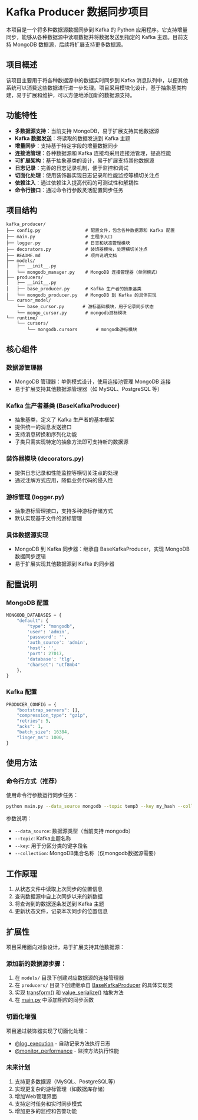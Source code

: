# Kafka Producer 数据同步项目

本项目是一个将多种数据源数据同步到 Kafka 的 Python 应用程序。它支持增量同步，能够从各种数据源中读取数据并将数据发送到指定的
Kafka 主题。目前支持 MongoDB 数据源，后续将扩展支持更多数据源。

## 项目概述

该项目主要用于将各种数据源中的数据实时同步到 Kafka
消息队列中，以便其他系统可以消费这些数据进行进一步处理。项目采用模块化设计，基于抽象基类构建，易于扩展和维护，可以方便地添加新的数据源支持。

## 功能特性

- **多数据源支持**：当前支持 MongoDB，易于扩展支持其他数据源
- **Kafka 数据发送**：将读取的数据发送到 Kafka 主题
- **增量同步**：支持基于特定字段的增量数据同步
- **连接池管理**：各种数据源和 Kafka 连接均采用连接池管理，提高性能
- **可扩展架构**：基于抽象基类的设计，易于扩展支持其他数据源
- **日志记录**：完善的日志记录机制，便于监控和调试
- **切面化处理**：使用装饰器实现日志记录和性能监控等横切关注点
- **依赖注入**：通过依赖注入提高代码的可测试性和解耦性
- **命令行接口**：通过命令行参数灵活配置同步任务

## 项目结构

```
kafka_producer/
├── config.py                 # 配置文件，包含各种数据源和 Kafka 配置
├── main.py                   # 主程序入口
├── logger.py                 # 日志和状态管理模块
├── decorators.py             # 装饰器模块，处理横切关注点
├── README.md                 # 项目说明文档
├── models/
│   ├── __init__.py
│   └── mongodb_manager.py    # MongoDB 连接管理器（单例模式）
├── producers/
│   ├── __init__.py
│   ├── base_producer.py      # Kafka 生产者的抽象基类
│   └── mongodb_producer.py   # MongoDB 到 Kafka 的具体实现
└── cursor_model/
    └── base_cursor.py       # 游标基础模块，用于记录同步状态
    └── mongo_cursor.py       # mongodb游标模块
└── runtime/
    └── cursors/
        └── mongodb.cursors       # mongodb游标模块
```

## 核心组件

### 数据源管理器

- MongoDB 管理器：单例模式设计，使用连接池管理 MongoDB 连接
- 易于扩展支持其他数据源管理器（如 MySQL、PostgreSQL 等）

### Kafka 生产者基类 (BaseKafkaProducer)

- 抽象基类，定义了 Kafka 生产者的基本框架
- 提供统一的消息发送接口
- 支持消息转换和序列化功能
- 子类只需实现特定的抽象方法即可支持新的数据源

### 装饰器模块 (decorators.py)

- 提供日志记录和性能监控等横切关注点的处理
- 通过注解方式应用，降低业务代码的侵入性

### 游标管理 (logger.py)

- 抽象游标管理接口，支持多种游标存储方式
- 默认实现基于文件的游标管理

### 具体数据源实现

- MongoDB 到 Kafka 同步器：继承自 BaseKafkaProducer，实现 MongoDB 数据同步逻辑
- 易于扩展实现其他数据源到 Kafka 的同步器

## 配置说明

### MongoDB 配置

```python
MONGODB_DATABASES = {
    "default": {
        "type": "mongodb",
        'user': 'admin',
        'password': '',
        'auth_source': 'admin',
        'host': '',
        'port': 27017,
        'database': 'tlg',
        "charset": "utf8mb4"
    },
}
```

### Kafka 配置

```python
PRODUCER_CONFIG = {
    "bootstrap_servers": [],
    "compression_type": "gzip",
    "retries": 5,
    "acks": 1,
    "batch_size": 16384,
    "linger_ms": 1000,
}
```

## 使用方法

### 命令行方式（推荐）

使用命令行参数运行同步任务：

```bash
python main.py --data_source mongodb --topic temp3 --key my_hash --collection collection
```

参数说明：

- `--data_source`: 数据源类型（当前支持 mongodb）
- `--topic`: Kafka主题名称
- `--key`: 用于分区分类的键字段名
- `--collection`: MongoDB集合名称（仅mongodb数据源需要）

## 工作原理

1. 从状态文件中读取上次同步的位置信息
2. 查询数据源中自上次同步以来的新数据
3. 将查询到的数据逐条发送到 Kafka 主题
4. 更新状态文件，记录本次同步的位置信息

## 扩展性

项目采用面向对象设计，易于扩展支持其他数据源：

### 添加新的数据源步骤：

1. 在 `models/` 目录下创建对应数据源的连接管理器
2. 在 `producers/`
   目录下创建继承自 [BaseKafkaProducer](file:///e:/python/kafka_prducer/producers/base_producer.py#L14-L57) 的具体实现类
3. 实现 [transform()](file:///e:/python/kafka_prducer/producers/base_producer.py#L53-L65)
   和 [value_serialize()](file:///e:/python/kafka_prducer/producers/base_producer.py#L67-L77) 抽象方法
4. 在 [main.py](file:///e:/python/kafka_prducer/main.py) 中添加相应的同步函数

### 切面化增强

项目通过装饰器实现了切面化处理：

- [@log_execution](file:///e:/python/kafka_prducer/decorators.py#L7-L22) - 自动记录方法执行日志
- [@monitor_performance](file:///e:/python/kafka_prducer/decorators.py#L25-L41) - 监控方法执行性能

### 未来计划

1. 支持更多数据源（MySQL、PostgreSQL等）
2. 实现更复杂的游标管理（如数据库存储）
3. 增加Web管理界面
4. 支持定时任务和实时同步模式
5. 增加更多的监控和告警功能
